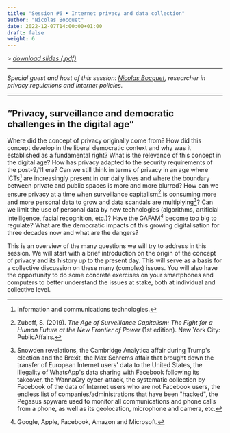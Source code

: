 ```yaml
---
title: "Session #6 • Internet privacy and data collection"
author: "Nicolas Bocquet"
date: 2022-12-07T14:00:00+01:00
draft: false
weight: 6
---
```


_> [download slides (.pdf)](/files/LSPRI2224_slides_session6.pdf)_

---

_Special guest and host of this session: [Nicolas Bocquet](https://uclouvain.be/nicolas.bocquet), researcher in privacy regulations and Internet policies._

---

## “Privacy, surveillance and democratic challenges in the digital age”

Where did the concept of privacy originally come from? How did this concept develop in the liberal democratic context and why was it established as a fundamental right? What is the relevance of this concept in the digital age? How has privacy adapted to the security requirements of the post-9/11 era? Can we still think in terms of privacy in an age where ICTs[^1] are increasingly present in our daily lives and where the boundary between private and public spaces is more and more blurred? How can we ensure privacy at a time when surveillance capitalism[^2] is consuming more and more personal data to grow and data scandals are multiplying[^3]? Can we limit the use of personal data by new technologies (algorithms, artificial intelligence, facial recognition, etc.)? Have the GAFAM[^4] become too big to regulate? What are the democratic impacts of this growing digitalisation for three decades now and what are the dangers?

This is an overview of the many questions we will try to address in this session. We will start with a brief introduction on the origin of the concept of privacy and its history up to the present day. This will serve as a basis for a collective discussion on these many (complex) issues. You will also have the opportunity to do some concrete exercises on your smartphones and computers to better understand the issues at stake, both at individual and collective level.

[^1]: Information and communications technologies.
[^2]: Zuboff, S. (2019). _The Age of Surveillance Capitalism: The Fight for a Human Future at the New Frontier of Power_ (1st edition). New York City: PublicAffairs.
[^3]: Snowden revelations, the Cambridge Analytica affair during Trump's election and the Brexit, the Max Schrems affair that brought down the transfer of European Internet users' data to the United States, the illegality of WhatsApp's data sharing with Facebook following its takeover, the WannaCry cyber-attack, the systematic collection by Facebook of the data of Internet users who are not Facebook users, the endless list of companies/administrations that have been "hacked", the Pegasus spyware used to monitor all communications and phone calls from a phone, as well as its geolocation, microphone and camera, etc.
[^4]: Google, Apple, Facebook, Amazon and Microsoft.